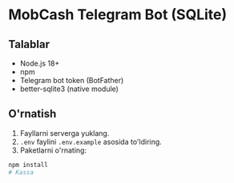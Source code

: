 # MobCash Telegram Bot (SQLite)

## Talablar
- Node.js 18+
- npm
- Telegram bot token (BotFather)
- better-sqlite3 (native module)

## O'rnatish
1. Fayllarni serverga yuklang.
2. `.env` faylini `.env.example` asosida to'ldiring.
3. Paketlarni o'rnating:
```bash
npm install
#   K a s s a  
 
